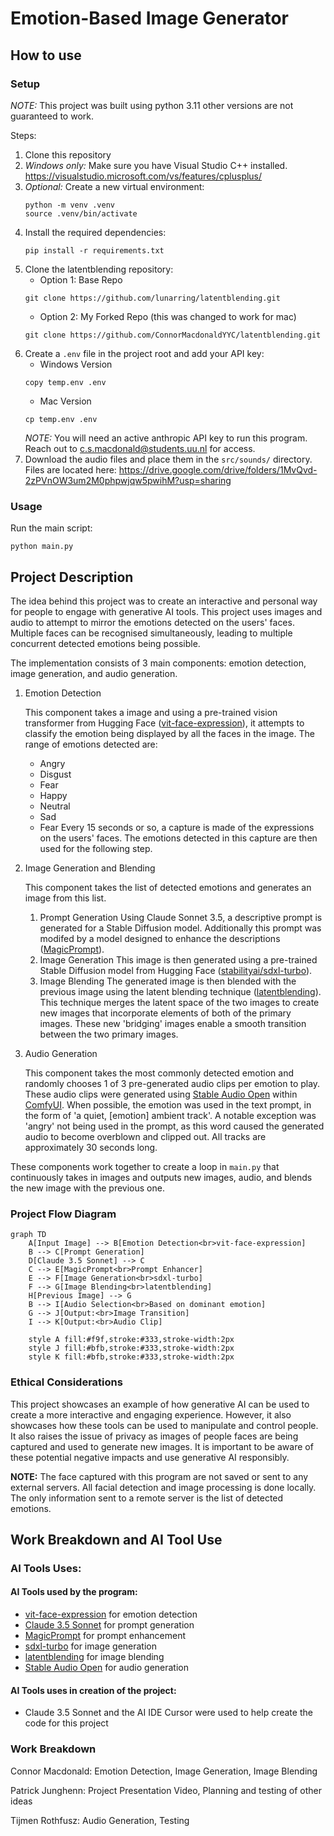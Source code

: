 # Emotion-Based Image Generator
## How to use
### Setup

*NOTE:* This project was built using python 3.11 other versions are not guaranteed to work.

Steps:

1. Clone this repository
2. *Windows only:* Make sure you have Visual Studio C++ installed.
https://visualstudio.microsoft.com/vs/features/cplusplus/ 
3. *Optional:* Create a new virtual environment:
   ```
   python -m venv .venv
   source .venv/bin/activate
   ```
4. Install the required dependencies:
   ```
   pip install -r requirements.txt
   ```
5. Clone the latentblending repository:
   - Option 1: Base Repo   
   ```
   git clone https://github.com/lunarring/latentblending.git
   ```
   - Option 2: My Forked Repo (this was changed to work for mac)
   ```
   git clone https://github.com/ConnorMacdonaldYYC/latentblending.git
   ```
6. Create a `.env` file in the project root and add your API key:
   - Windows Version   
   ```
   copy temp.env .env
   ```
   - Mac Version   
   ```
   cp temp.env .env
   ```
   *NOTE:* You will need an active anthropic API key to run this program. Reach out to c.s.macdonald@students.uu.nl for access.
8. Download the audio files and place them in the `src/sounds/` directory.
Files are located here: https://drive.google.com/drive/folders/1MvQvd-2zPVnOW3um2M0phpwjqw5pwihM?usp=sharing


### Usage

Run the main script:
```
python main.py
```

## Project Description
The idea behind this project was to create an interactive and personal way for people to engage with generative AI tools. This project uses images and audio to attempt to mirror the emotions detected on the users' faces. Multiple faces can be recognised simultaneously, leading to multiple concurrent detected emotions being possible.

The implementation consists of 3 main components: emotion detection, image generation, and audio generation.

1. Emotion Detection 

   This component takes a image and using a pre-trained vision transformer from Hugging Face ([vit-face-expression](https://huggingface.co/trpakov/vit-face-expression)), it attempts to classify the emotion being displayed by all the faces in the image. 
   The range of emotions detected are:
   - Angry
   - Disgust
   - Fear
   - Happy
   - Neutral
   - Sad
   - Fear
     Every 15 seconds or so, a capture is made of the expressions on the users' faces. The emotions detected in this capture are then used for the following step.
2. Image Generation and Blending

   This component takes the list of detected emotions and generates an image from this list. 
   1. Prompt Generation
   Using Claude Sonnet 3.5, a descriptive prompt is generated for a Stable Diffusion model. Additionally this prompt was modifed by a model designed to enhance the descriptions ([MagicPrompt](https://huggingface.co/Gustavosta/MagicPrompt-Stable-Diffusion)).
   2. Image Generation
   This image is then generated using a pre-trained Stable Diffusion model from Hugging Face ([stabilityai/sdxl-turbo](https://huggingface.co/stabilityai/sdxl-turbo)). 
   3.  Image Blending
   The generated image is then blended with the previous image using the latent blending technique ([latentblending](https://github.com/lunarring/latentblending.git)). This technique merges the latent space of the two images to create new images that incorporate elements of both of the primary images. These new 'bridging' images enable a smooth transition between the two primary images.
3. Audio Generation

   This component takes the most commonly detected emotion and randomly chooses 1 of 3 pre-generated audio clips per emotion to play.
   These audio clips were generated using [Stable Audio Open](https://huggingface.co/stabilityai/stable-audio-open-1.0) within [ComfyUI](https://github.com/comfyanonymous/ComfyUI). When possible, the emotion was used in the text prompt, in the form of 'a quiet, [emotion] ambient track'. A notable exception was 'angry' not being used in the prompt, as this word caused the generated audio to become overblown and clipped out. All tracks are approximately 30 seconds long.


These components work together to create a loop in `main.py` that continuously takes in images and outputs new images, audio, and blends the new image with the previous one.
### Project Flow Diagram

```mermaid
graph TD
    A[Input Image] --> B[Emotion Detection<br>vit-face-expression]
    B --> C[Prompt Generation]
    D[Claude 3.5 Sonnet] --> C
    C --> E[MagicPrompt<br>Prompt Enhancer]
    E --> F[Image Generation<br>sdxl-turbo]
    F --> G[Image Blending<br>latentblending]
    H[Previous Image] --> G
    B --> I[Audio Selection<br>Based on dominant emotion]
    G --> J[Output:<br>Image Transition]
    I --> K[Output:<br>Audio Clip]

    style A fill:#f9f,stroke:#333,stroke-width:2px
    style J fill:#bfb,stroke:#333,stroke-width:2px
    style K fill:#bfb,stroke:#333,stroke-width:2px
```

### Ethical Considerations
This project showcases an example of how generative AI can be used to create a more interactive and engaging experience. However, it also showcases how these tools can be used to manipulate and control people. It also raises the issue of privacy as images of people faces are being captured and used to generate new images. It is important to be aware of these potential negative impacts and use generative AI responsibly.

**NOTE:** The face captured with this program are not saved or sent to any external servers. All facial detection and image processing is done locally. The only information sent to a remote server is the list of detected emotions.

## Work Breakdown and AI Tool Use
### AI Tools Uses:
#### AI Tools used by the program:
- [vit-face-expression](https://huggingface.co/trpakov/vit-face-expression) for emotion detection
- [Claude 3.5 Sonnet](https://www.anthropic.com/docs/api-reference/claude-3-sonnet) for prompt generation
- [MagicPrompt](https://huggingface.co/Gustavosta/MagicPrompt-Stable-Diffusion) for prompt enhancement
- [sdxl-turbo](https://huggingface.co/stabilityai/sdxl-turbo) for image generation
- [latentblending](https://github.com/lunarring/latentblending.git) for image blending
- [Stable Audio Open](https://huggingface.co/stabilityai/stable-audio-open-1.0) for audio generation

#### AI Tools uses in creation of the project: 
- Claude 3.5 Sonnet and the AI IDE Cursor were used to help create the code for this project

### Work Breakdown
Connor Macdonald: Emotion Detection, Image Generation, Image Blending

Patrick Junghenn: Project Presentation Video, Planning and testing of other ideas

Tijmen Rothfusz: Audio Generation, Testing

